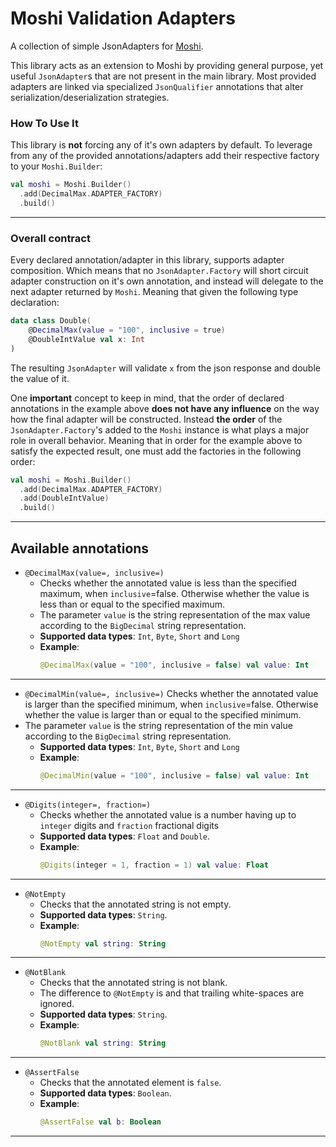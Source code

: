 
# Moshi Validation Adapters

A collection of simple JsonAdapters for [Moshi](https://github.com/square/moshi).
 
This library acts as an extension to Moshi by providing general purpose, yet useful `JsonAdapter`s that are not present in the main library. Most provided adapters are linked via specialized `JsonQualifier` annotations that alter serialization/deserialization strategies.

### How To Use It

This library is **not** forcing any of it's own adapters by default. To leverage from any of the provided annotations/adapters add their respective factory to your `Moshi.Builder`:

```kotlin
val moshi = Moshi.Builder()  
  .add(DecimalMax.ADAPTER_FACTORY)  
  .build()
```
---
### Overall contract

Every declared annotation/adapter in this library, supports adapter composition. Which means that no `JsonAdapter.Factory` will short circuit adapter construction on it's own annotation, and instead will delegate to the next adapter returned by `Moshi`. Meaning that given the following type declaration:
 
```kotlin
data class Double(  
    @DecimalMax(value = "100", inclusive = true)  
    @DoubleIntValue val x: Int  
)
```
The resulting `JsonAdapter` will validate `x` from the json response and double the value of it.
 
One **important** concept to keep in mind, that the order of declared annotations in the example 
 above **does not have any influence** on the way how the final adapter will be constructed. 
 Instead **the order** of the `JsonAdapter.Factory`'s added to the `Moshi` instance is what plays 
 a major role in overall behavior. Meaning that in order for the example above to satisfy the 
 expected result, one must add the factories in the following order:
 
```kotlin
val moshi = Moshi.Builder()  
  .add(DecimalMax.ADAPTER_FACTORY)  
  .add(DoubleIntValue)  
  .build()
```
---
## Available annotations

-  `@DecimalMax(value=, inclusive=)`
	- Checks whether the annotated value is less than the specified maximum, when  `inclusive`=false. Otherwise whether the value is less than or equal to the specified maximum.
	- The parameter `value` is the string representation of the max value according to the  `BigDecimal`  string representation.
	- **Supported data types**:  `Int`, `Byte`, `Short` and `Long`
	- **Example**:
		```kotlin
		@DecimalMax(value = "100", inclusive = false) val value: Int
		```
---
-  `@DecimalMin(value=, inclusive=)`
Checks whether the annotated value is larger than the specified minimum, when  `inclusive`=false. Otherwise whether the value is larger than or equal to the specified minimum.
  - The parameter `value` is the string representation of the min value according to the  `BigDecimal`  string representation.
	- **Supported data types**:  `Int`, `Byte`, `Short` and `Long`
	- **Example**:
		```kotlin
		@DecimalMin(value = "100", inclusive = false) val value: Int
		```
---
- `@Digits(integer=, fraction=)`
	- Checks whether the annotated value is a number having up to  `integer`  digits and  `fraction`  fractional digits
	- **Supported data types**: `Float` and `Double`.
	- **Example**:
		```kotlin
		@Digits(integer = 1, fraction = 1) val value: Float
		```
---
- `@NotEmpty`
	- Checks that the annotated string is not empty. 
	- **Supported data types**: `String`.
	- **Example**:
		```kotlin
		@NotEmpty val string: String
		```
---
- `@NotBlank`
	- Checks that the annotated string is not blank. 
	- The difference to  `@NotEmpty`  is and that trailing white-spaces are ignored.
	- **Supported data types**: `String`.
	- **Example**:
		```kotlin
		@NotBlank val string: String
		```
---
- `@AssertFalse`
	- Checks that the annotated element is `false`.
	- **Supported data types**: `Boolean`.
	- **Example**:
		```kotlin
		@AssertFalse val b: Boolean
		```
---
